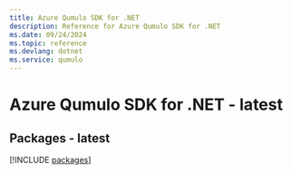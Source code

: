 ```yaml
---
title: Azure Qumulo SDK for .NET
description: Reference for Azure Qumulo SDK for .NET
ms.date: 09/24/2024
ms.topic: reference
ms.devlang: dotnet
ms.service: qumulo
---
```

# Azure Qumulo SDK for .NET - latest
## Packages - latest
[!INCLUDE [packages](qumulo-index.md)]